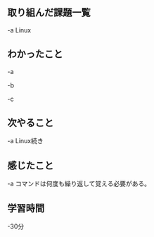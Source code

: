 ## 取り組んだ課題一覧  
-a  Linux

## わかったこと
-a  

-b  

-c
## 次やること
-a  Linux続き

## 感じたこと
-a  コマンドは何度も繰り返して覚える必要がある。

## 学習時間
-30分
